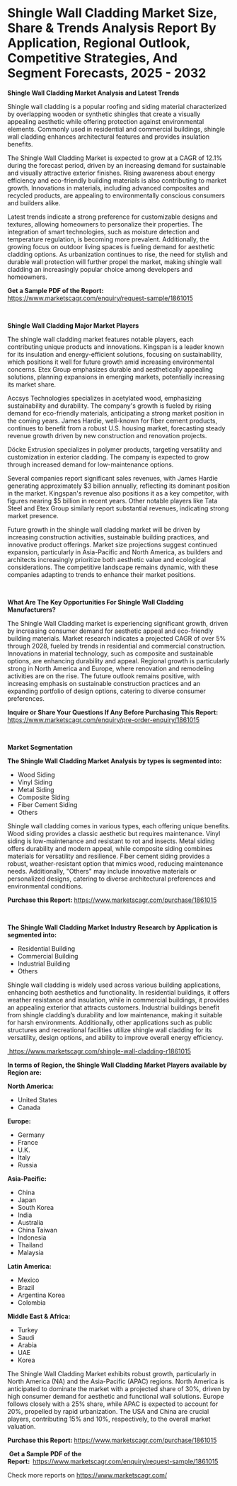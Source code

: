 <p><h1>Shingle Wall Cladding Market Size, Share & Trends Analysis Report By Application, Regional Outlook, Competitive Strategies, And Segment Forecasts, 2025 - 2032</h1></p><p><strong>Shingle Wall Cladding Market Analysis and Latest Trends</strong></p>
<p><p>Shingle wall cladding is a popular roofing and siding material characterized by overlapping wooden or synthetic shingles that create a visually appealing aesthetic while offering protection against environmental elements. Commonly used in residential and commercial buildings, shingle wall cladding enhances architectural features and provides insulation benefits.</p><p>The Shingle Wall Cladding Market is expected to grow at a CAGR of 12.1% during the forecast period, driven by an increasing demand for sustainable and visually attractive exterior finishes. Rising awareness about energy efficiency and eco-friendly building materials is also contributing to market growth. Innovations in materials, including advanced composites and recycled products, are appealing to environmentally conscious consumers and builders alike.</p><p>Latest trends indicate a strong preference for customizable designs and textures, allowing homeowners to personalize their properties. The integration of smart technologies, such as moisture detection and temperature regulation, is becoming more prevalent. Additionally, the growing focus on outdoor living spaces is fueling demand for aesthetic cladding options. As urbanization continues to rise, the need for stylish and durable wall protection will further propel the market, making shingle wall cladding an increasingly popular choice among developers and homeowners.</p></p>
<p><strong>Get a Sample PDF of the Report:&nbsp;</strong> <a href="https://www.marketscagr.com/enquiry/request-sample/1861015?utm_campaign=2468&utm_medium=2&utm_source=Github&utm_content=ia&utm_term=02042025&utm_id=shingle-wall-cladding">https://www.marketscagr.com/enquiry/request-sample/1861015</a></p>
<p>&nbsp;</p>
<p><strong>Shingle Wall Cladding Major Market Players</strong></p>
<p><p>The shingle wall cladding market features notable players, each contributing unique products and innovations. Kingspan is a leader known for its insulation and energy-efficient solutions, focusing on sustainability, which positions it well for future growth amid increasing environmental concerns. Etex Group emphasizes durable and aesthetically appealing solutions, planning expansions in emerging markets, potentially increasing its market share.</p><p>Accsys Technologies specializes in acetylated wood, emphasizing sustainability and durability. The company's growth is fueled by rising demand for eco-friendly materials, anticipating a strong market position in the coming years. James Hardie, well-known for fiber cement products, continues to benefit from a robust U.S. housing market, forecasting steady revenue growth driven by new construction and renovation projects.</p><p>Döcke Extrusion specializes in polymer products, targeting versatility and customization in exterior cladding. The company is expected to grow through increased demand for low-maintenance options.</p><p>Several companies report significant sales revenues, with James Hardie generating approximately $3 billion annually, reflecting its dominant position in the market. Kingspan's revenue also positions it as a key competitor, with figures nearing $5 billion in recent years. Other notable players like Tata Steel and Etex Group similarly report substantial revenues, indicating strong market presence.</p><p>Future growth in the shingle wall cladding market will be driven by increasing construction activities, sustainable building practices, and innovative product offerings. Market size projections suggest continued expansion, particularly in Asia-Pacific and North America, as builders and architects increasingly prioritize both aesthetic value and ecological considerations. The competitive landscape remains dynamic, with these companies adapting to trends to enhance their market positions.</p></p>
<p>&nbsp;</p>
<p><strong>What Are The Key Opportunities For Shingle Wall Cladding Manufacturers?</strong></p>
<p><p>The Shingle Wall Cladding market is experiencing significant growth, driven by increasing consumer demand for aesthetic appeal and eco-friendly building materials. Market research indicates a projected CAGR of over 5% through 2028, fueled by trends in residential and commercial construction. Innovations in material technology, such as composite and sustainable options, are enhancing durability and appeal. Regional growth is particularly strong in North America and Europe, where renovation and remodeling activities are on the rise. The future outlook remains positive, with increasing emphasis on sustainable construction practices and an expanding portfolio of design options, catering to diverse consumer preferences.</p></p>
<p><strong>Inquire or Share Your Questions If Any Before Purchasing This Report:</strong> <a href="https://www.marketscagr.com/enquiry/pre-order-enquiry/1861015?utm_campaign=2468&utm_medium=2&utm_source=Github&utm_content=ia&utm_term=02042025&utm_id=shingle-wall-cladding">https://www.marketscagr.com/enquiry/pre-order-enquiry/1861015</a></p>
<p>&nbsp;</p>
<p><strong>Market Segmentation</strong></p>
<p><strong>The Shingle Wall Cladding Market Analysis by types is segmented into:</strong></p>
<p><ul><li>Wood Siding</li><li>Vinyl Siding</li><li>Metal Siding</li><li>Composite Siding</li><li>Fiber Cement Siding</li><li>Others</li></ul></p>
<p><p>Shingle wall cladding comes in various types, each offering unique benefits. Wood siding provides a classic aesthetic but requires maintenance. Vinyl siding is low-maintenance and resistant to rot and insects. Metal siding offers durability and modern appeal, while composite siding combines materials for versatility and resilience. Fiber cement siding provides a robust, weather-resistant option that mimics wood, reducing maintenance needs. Additionally, "Others" may include innovative materials or personalized designs, catering to diverse architectural preferences and environmental conditions.</p></p>
<p><strong>Purchase this Report:&nbsp;</strong><a href="https://www.marketscagr.com/purchase/1861015?utm_campaign=2468&utm_medium=2&utm_source=Github&utm_content=ia&utm_term=02042025&utm_id=shingle-wall-cladding">https://www.marketscagr.com/purchase/1861015</a></p>
<p>&nbsp;</p>
<p><strong>The Shingle Wall Cladding Market Industry Research by Application is segmented into:</strong></p>
<p><ul><li>Residential Building</li><li>Commercial Building</li><li>Industrial Building</li><li>Others</li></ul></p>
<p><p>Shingle wall cladding is widely used across various building applications, enhancing both aesthetics and functionality. In residential buildings, it offers weather resistance and insulation, while in commercial buildings, it provides an appealing exterior that attracts customers. Industrial buildings benefit from shingle cladding’s durability and low maintenance, making it suitable for harsh environments. Additionally, other applications such as public structures and recreational facilities utilize shingle wall cladding for its versatility, design options, and ability to improve overall energy efficiency.</p></p>
<p><a href="https://www.marketscagr.com/shingle-wall-cladding-r1861015?utm_campaign=2468&utm_medium=2&utm_source=Github&utm_content=ia&utm_term=02042025&utm_id=shingle-wall-cladding">&nbsp;https://www.marketscagr.com/shingle-wall-cladding-r1861015</a></p>
<p><strong>In terms of Region, the Shingle Wall Cladding Market Players available by Region are:</strong></p>
<p>
    <p> <strong> North America: </strong>
        <ul>
            <li>United States</li>
            <li>Canada</li>
        </ul>
        </p> 
    <p> <strong> Europe: </strong>
        <ul>
            <li>Germany</li>
            <li>France</li>
            <li>U.K.</li>
            <li>Italy</li>
            <li>Russia</li>
        </ul>
        </p> 
    <p> <strong> Asia-Pacific: </strong>
        <ul>
            <li>China</li>
            <li>Japan</li>
            <li>South Korea</li>
            <li>India</li>
            <li>Australia</li>
            <li>China Taiwan</li>
            <li>Indonesia</li>
            <li>Thailand</li>
            <li>Malaysia</li>
        </ul>
        </p> 
    <p> <strong> Latin America: </strong>
        <ul>
            <li>Mexico</li>
            <li>Brazil</li>
            <li>Argentina Korea</li>
            <li>Colombia</li>
        </ul>
        </p> 
    <p> <strong> Middle East & Africa: </strong>
        <ul>
            <li>Turkey</li>
            <li>Saudi</li>
            <li>Arabia</li>
            <li>UAE</li>
            <li>Korea</li>
        </ul>
    </p>
    </p>
<p><p>The Shingle Wall Cladding Market exhibits robust growth, particularly in North America (NA) and the Asia-Pacific (APAC) regions. North America is anticipated to dominate the market with a projected share of 30%, driven by high consumer demand for aesthetic and functional wall solutions. Europe follows closely with a 25% share, while APAC is expected to account for 20%, propelled by rapid urbanization. The USA and China are crucial players, contributing 15% and 10%, respectively, to the overall market valuation.</p></p>
<p><strong>Purchase this Report: </strong><a href="https://www.marketscagr.com/purchase/1861015?utm_campaign=2468&utm_medium=2&utm_source=Github&utm_content=ia&utm_term=02042025&utm_id=shingle-wall-cladding">https://www.marketscagr.com/purchase/1861015</a></p>
<p>&nbsp;<strong>Get a Sample PDF of the Report:&nbsp;&nbsp;</strong><a href="https://www.marketscagr.com/enquiry/request-sample/1861015?utm_campaign=2468&utm_medium=2&utm_source=Github&utm_content=ia&utm_term=02042025&utm_id=shingle-wall-cladding">https://www.marketscagr.com/enquiry/request-sample/1861015</a></p>
<p><strong></strong></p>
<p>Check more reports on <a href="https://www.marketscagr.com/?utm_campaign=2468&utm_medium=2&utm_source=Github&utm_content=ia&utm_term=02042025&utm_id=shingle-wall-cladding">https://www.marketscagr.com/</a></p>